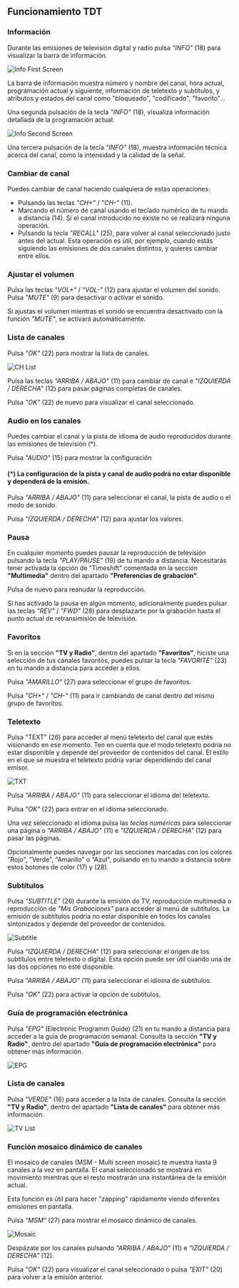 ## Funcionamiento TDT

### Información
Durante las emisiones de televisión digital y radio pulsa *"INFO"* (18) para visualizar la barra de información.

![Info First Screen](http://static.energysistem.com/images/manuals/42510/55cdbc9c0cd8e.jpg)

La barra de información muestra número y nombre del canal, hora actual, programación actual y siguiente, información de teletexto y subtítulos, y atributos y estados del canal como "bloqueado", "codificado", "favorito"...

Una segunda pulsación de la tecla *"INFO"* (18), visualiza información detallada de la programación actual.

![Info Second Screen](http://static.energysistem.com/images/manuals/42510/55cdbd84698b1.jpg)

Una tercera pulsación de la tecla *"INFO"* (18), muestra información técnica acerca del canal, como la intensidad y la calidad de la señal.


### Cambiar de canal
Puedes cambiar de canal haciendo cualquiera de estas operaciones:
- Pulsando las teclas *"CH+"* / *"CH-"* (11).
- Marcando el número de canal usando el teclado numérico de tu mando a distancia (14). Si el canal introducido no existe no se realizará ninguna operación.
- Pulsando la tecla *"RECALL"* (25), para volver al canal seleccionado justo antes del actual. Esta operación es útil, por ejemplo, cuando estás siguiendo las emisiones de dos canales distintos, y quieres cambiar entre ellos.


### Ajustar el volumen
Pulsa las teclas *"VOL+"* / *"VOL-"* (12) para ajustar el volumen del sonido. Pulsa *"MUTE"* (9) para desactivar o activar el sonido.

Si ajustas el volumen mientras el sonido se encuentra desactivado con la función *"MUTE"*, se activará automáticamente.




### Lista de canales
Pulsa *"OK"* (22) para mostrar la lista de canales.

![CH List](http://static.energysistem.com/images/manuals/42510/55cdd7672fc18.jpg)

Pulsa las teclas *"ARRIBA / ABAJO"* (11) para cambiar de canal e *"IZQUIERDA / DERECHA"* (12) para pasar páginas completas de canales.

Pulsa *"OK"* (22) de nuevo para visualizar el canal seleccionado.

### Audio en los canales
Puedes cambiar el canal y la pista de idioma de audio reproducidos durante las emisiones de televisión (*).

Pulsa *"AUDIO"* (15) para mostrar la configuración

#### (*) La configuración de la pista y canal de audio podrá no estar disponible y dependerá de la emisión.

Pulsa *"ARRIBA / ABAJO"* (11) para seleccionar el canal, la pista de audio o el modo de sonido.

Pulsa *"IZQUIERDA / DERECHA"* (12) para ajustar los valores.

### Pausa

En cualquier momento puedes pausar la reproducción de televisión pulsando la tecla *"PLAY/PAUSE"* (19) de tu mando a distancia. Necesitarás tener activada la opción de "Timeshift" comentada en la sección **"Multimedia"** dentro del apartado **"Preferencias de grabación"**.

Pulsa de nuevo para reanudar la reproducción.

Si has activado la pausa en algún momento, adicionalmente puedes pulsar las teclas *"REV"* / *"FWD"* (28) para desplazarte por la grabación hasta el punto actual de retransimisión de televisión.

### Favoritos

Si en la sección **"TV y Radio"**, dentro del apartado **"Favoritos"**, hiciste una selección de tus canales favoritos, puedes pulsar la tecla *"FAVORITE"* (23) en tu mando a distancia para acceder a ellos.

Pulsa *"AMARILLO"* (27) para seleccionar el grupo de favoritos.

Pulsa *"CH+"* / *"CH-"* (11) para ir cambiando de canal dentro del mismo grupo de favoritos.

### Teletexto

Pulsa "TEXT" (26) para acceder al menú teletexto del canal que estés visionando en ese momento. Ten en cuenta que el modo teletexto podría no estar disponible y depende del proveedor de contenidos del canal. El estilo en el que se muestra el teletexto podría variar dependiendo del canal emisor.

![TXT](http://static.energysistem.com/images/manuals/42510/55cddd1a8d3a1.jpg)

Pulsa *"ARRIBA / ABAJO"* (11) para seleccionar el idioma del teletexto.

Pulsa *"OK"* (22) para entrar en el idioma seleccionado.

Una vez seleccionado el idioma pulsa las *teclas numéricas* para seleccionar una página o *"ARRIBA / ABAJO"* (11) e *"IZQUIERDA / DERECHA"* (12) para pasar las páginas.



Opcionalmente puedes navegar por las secciones marcadas con los colores "Rojo", "Verde", "Amarillo" o "Azul", pulsando en tu mando a distancia sobre estos botones de color (17) y (28).

### Subtítulos

Pulsa *"SUBTITLE"* (26) durante la emisión de TV, reproducción multimedia o reproducción de *"Mis Grabaciones"* para acceder al menú de subtítulos.
La emisión de subtítulos podría no estar disponible en todos los canales sintonizados y depende del proveedor de contenidos.

![Subtitle](http://static.energysistem.com/images/manuals/42510/55cddb486974a.jpg)

Pulsa *"IZQUIERDA / DERECHA"* (12) para seleccionar el origen de los subtítulos entre teletexto o digital. Esta opción puede ser útil cuando una de las dos opciones no esté disponible.

Pulsa *"ARRIBA / ABAJO"* (11) para seleccionar el idioma de subtítulos.

Pulsa *"OK"* (22) para activar la opción de subtítulos.



### Guía de programación electrónica
Pulsa *"EPG"* (Electronic Programm Guide) (21) en tu mando a distancia para acceder a la guía de programación semanal. Consulta la sección **"TV y Radio"**, dentro del apartado **"Guía de programación electrónica"** para obtener más información.

![EPG](http://static.energysistem.com/images/manuals/42510/55cdd62f23fa1.jpg)

### Lista de canales
Pulsa *"VERDE"* (16) para acceder a la lista de canales. Consulta la sección **"TV y Radio"**, dentro del apartado **"Lista de canales"** para obtener más información.

![TV List](http://static.energysistem.com/images/manuals/42510/55cdc5a1a0484.jpg)

### Función mosaico dinámico de canales
El mosaico de canales (MSM - Multi screen mosaic) te muestra hasta 9 canales a la vez en pantalla. El canal seleccionado se mostrará en movimiento mientras que el resto mostrarán una instantánea de la emisión actual.

Esta función es útil para hacer "zapping" rápidamente viendo diferentes emisiones en pantalla.

Pulsa *"MSM"* (27) para mostrar el mosaico dinámico de canales.

![Mosaic](http://static.energysistem.com/images/manuals/42510/55cdd810d8647.jpg)

Despázate por los canales pulsando *"ARRIBA / ABAJO"* (11) e *"IZQUIERDA / DERECHA"* (12).

Pulsa *"OK"* (22) para visualizar el canal seleccionado o pulsa *"EXIT"* (20) para volver a la emisión anterior.














